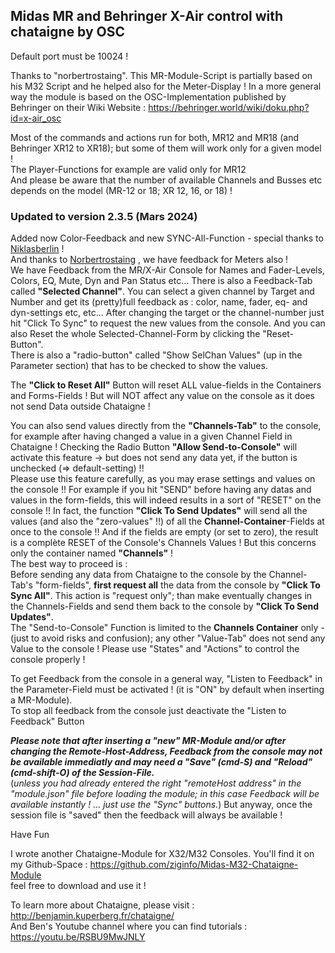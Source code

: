 ## Midas MR and Behringer X-Air control with chataigne by OSC
Default port must be 10024 !

Thanks to "norbertrostaing". This MR-Module-Script  is partially based on his M32 Script and he helped also for the Meter-Display !
In a more general way the module is based on the OSC-Implementation published by Behringer on their Wiki Website : https://behringer.world/wiki/doku.php?id=x-air_osc     

Most of the commands and actions run for both, MR12 and MR18 (and Behringer XR12 to XR18); but some of them will work only for a given model !   
The Player-Functions for example are valid only for MR12   
And please be aware that the number of available Channels and Busses etc depends on the model (MR-12 or 18; XR 12, 16, or 18) !

### Updated to version 2.3.5  (Mars 2024)
Added now Color-Feedback and new SYNC-All-Function - special thanks to [Niklasberlin](https://github.com/niklasberlin/Midas-MR-Chataigne-Module) !     
And thanks to [Norbertrostaing](https://github.com/norbertrostaing) , we have feedback for Meters also !       
We have Feedback from the MR/X-Air Console for Names and Fader-Levels, Colors, EQ, Mute, Dyn and Pan Status etc... 
There is also a Feedback-Tab called **"Selected Channel"**. You can select a given channel by Target and Number and get its (pretty)full feedback as : color, name, fader, eq- and dyn-settings etc, etc...  After changing the target or the channel-number just hit "Click To Sync" to request the new values from the console. And you can also Reset the whole Selected-Channel-Form by clicking the "Reset-Button".   
There is also a "radio-button" called "Show SelChan Values" (up in the Parameter section) that has to be checked to show the values.   
    
The **"Click to Reset All"** Button will reset ALL value-fields in the Containers and Forms-Fields ! But will NOT affect any value on the console as it does not send Data outside Chataigne !  

You can also send values directly from the **"Channels-Tab"** to the console, for example after having changed a value in a given Channel Field in Chataigne ! Checking the Radio Button **"Allow Send-to-Console"** will activate this feature -> but does not send any data yet, if the button is unchecked (=> default-setting) !!   
Please use this feature carefully, as you may erase settings and values on the console !!  For example if you hit "SEND" before having any datas and values in the form-fields, this will indeed results in a sort of "RESET" on the console !! In fact, the function **"Click To Send Updates"** will send all the values (and also the "zero-values" !!) of all the **Channel-Container**-Fields at once to the console !! And if the fields are empty (or set to zero), the result is a complète RESET of the Console's Channels Values !
But this concerns only the container named **"Channels"** !       
The best way to proceed is :  
Before sending any data from Chataigne to the console by the Channel-Tab's "form-fields", **first request all** the data from the console by **"Click To Sync All"**. This action is "request only"; than make eventually changes in the Channels-Fields and send them back to the console by **"Click To Send Updates"**.     
The "Send-to-Console" Function is limited to the **Channels Container** only - (just to avoid risks and confusion); any other "Value-Tab" does not send any Value to the console !
Please use "States" and "Actions" to control the console properly !

To get Feedback from the console in a general way, "Listen to Feedback" in the Parameter-Field must be activated ! (it is "ON" by default when inserting a MR-Module).   
To stop all feedback from the console just deactivate the "Listen to Feedback" Button  
 
***Please note that after  inserting a "new" MR-Module and/or after changing the Remote-Host-Address, Feedback from the console may not be available immediatly and may need a "Save" (cmd-S) and  "Reload" (cmd-shift-O) of the Session-File.***   
(*unless you had already entered the right "remoteHost address" in the "module.json" file before loading the module; in this case Feedback will be available instantly ! ... just use the "Sync" buttons.*) But anyway, once the session file is "saved" then the feedback will always be available !  

Have Fun    

I wrote another Chataigne-Module for X32/M32 Consoles. You'll find it on my Github-Space : https://github.com/ziginfo/Midas-M32-Chataigne-Module    
feel free to download and use it !   

To learn more about Chataigne, please visit : http://benjamin.kuperberg.fr/chataigne/    
And Ben's Youtube channel where you can find tutorials : https://youtu.be/RSBU9MwJNLY


